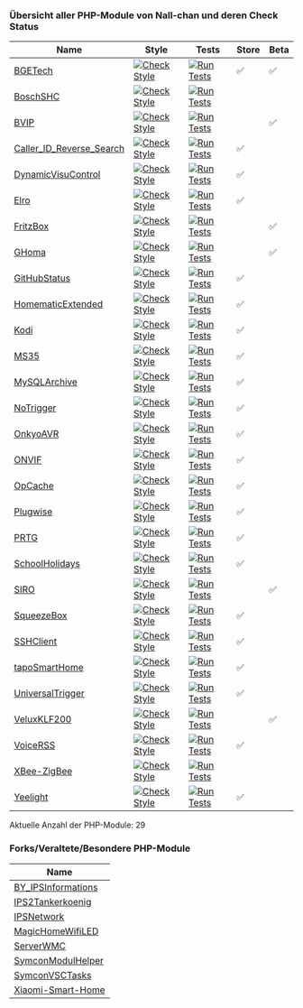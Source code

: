 ### Übersicht aller PHP-Module von Nall-chan und deren Check Status

Name | Style | Tests | Store | Beta 
---- | ----- | ----- | ----- | ---- 
[BGETech](https://github.com/Nall-chan/BGETech/) | [![Check Style](https://github.com/Nall-chan/BGETech/workflows/Check%20Style/badge.svg)](https://github.com/Nall-chan/BGETech/actions) | [![Run Tests](https://github.com/Nall-chan/BGETech/workflows/Run%20Tests/badge.svg)](https://github.com/Nall-chan/BGETech/actions) |  ✅ | ✅ 
[BoschSHC](https://github.com/Nall-chan/BoschSHC/) | [![Check Style](https://github.com/Nall-chan/BoschSHC/workflows/Check%20Style/badge.svg)](https://github.com/Nall-chan/BoschSHC/actions) | [![Run Tests](https://github.com/Nall-chan/BoschSHC/workflows/Run%20Tests/badge.svg)](https://github.com/Nall-chan/BoschSHC/actions) |  | 
[BVIP](https://github.com/Nall-chan/BVIP/) | [![Check Style](https://github.com/Nall-chan/BVIP/workflows/Check%20Style/badge.svg)](https://github.com/Nall-chan/BVIP/actions) | [![Run Tests](https://github.com/Nall-chan/BVIP/workflows/Run%20Tests/badge.svg)](https://github.com/Nall-chan/BVIP/actions) |  | ✅ 
[Caller_ID_Reverse_Search](https://github.com/Nall-chan/Caller_ID_Reverse_Search/) | [![Check Style](https://github.com/Nall-chan/Caller_ID_Reverse_Search/workflows/Check%20Style/badge.svg)](https://github.com/Nall-chan/Caller_ID_Reverse_Search/actions) | [![Run Tests](https://github.com/Nall-chan/Caller_ID_Reverse_Search/workflows/Run%20Tests/badge.svg)](https://github.com/Nall-chan/Caller_ID_Reverse_Search/actions) |  ✅ | 
[DynamicVisuControl](https://github.com/Nall-chan/DynamicVisuControl/) | [![Check Style](https://github.com/Nall-chan/DynamicVisuControl/workflows/Check%20Style/badge.svg)](https://github.com/Nall-chan/DynamicVisuControl/actions) | [![Run Tests](https://github.com/Nall-chan/DynamicVisuControl/workflows/Run%20Tests/badge.svg)](https://github.com/Nall-chan/DynamicVisuControl/actions) |  ✅ | 
[Elro](https://github.com/Nall-chan/Elro/) | [![Check Style](https://github.com/Nall-chan/Elro/workflows/Check%20Style/badge.svg)](https://github.com/Nall-chan/Elro/actions) | [![Run Tests](https://github.com/Nall-chan/Elro/workflows/Run%20Tests/badge.svg)](https://github.com/Nall-chan/Elro/actions) |  ✅ | 
[FritzBox](https://github.com/Nall-chan/FritzBox/) | [![Check Style](https://github.com/Nall-chan/FritzBox/workflows/Check%20Style/badge.svg)](https://github.com/Nall-chan/FritzBox/actions) | [![Run Tests](https://github.com/Nall-chan/FritzBox/workflows/Run%20Tests/badge.svg)](https://github.com/Nall-chan/FritzBox/actions) |  | ✅ 
[GHoma](https://github.com/Nall-chan/GHoma/) | [![Check Style](https://github.com/Nall-chan/GHoma/workflows/Check%20Style/badge.svg)](https://github.com/Nall-chan/GHoma/actions) | [![Run Tests](https://github.com/Nall-chan/GHoma/workflows/Run%20Tests/badge.svg)](https://github.com/Nall-chan/GHoma/actions) |  | ✅ 
[GitHubStatus](https://github.com/Nall-chan/GitHubStatus/) | [![Check Style](https://github.com/Nall-chan/GitHubStatus/workflows/Check%20Style/badge.svg)](https://github.com/Nall-chan/GitHubStatus/actions) | [![Run Tests](https://github.com/Nall-chan/GitHubStatus/workflows/Run%20Tests/badge.svg)](https://github.com/Nall-chan/GitHubStatus/actions) |  ✅ | 
[HomematicExtended](https://github.com/Nall-chan/HomematicExtended/) | [![Check Style](https://github.com/Nall-chan/HomematicExtended/workflows/Check%20Style/badge.svg)](https://github.com/Nall-chan/HomematicExtended/actions) | [![Run Tests](https://github.com/Nall-chan/HomematicExtended/workflows/Run%20Tests/badge.svg)](https://github.com/Nall-chan/HomematicExtended/actions) |  ✅ | 
[Kodi](https://github.com/Nall-chan/Kodi/) | [![Check Style](https://github.com/Nall-chan/Kodi/workflows/Check%20Style/badge.svg)](https://github.com/Nall-chan/Kodi/actions) | [![Run Tests](https://github.com/Nall-chan/Kodi/workflows/Run%20Tests/badge.svg)](https://github.com/Nall-chan/Kodi/actions) |  ✅ | 
[MS35](https://github.com/Nall-chan/MS35/) | [![Check Style](https://github.com/Nall-chan/MS35/workflows/Check%20Style/badge.svg)](https://github.com/Nall-chan/MS35/actions) | [![Run Tests](https://github.com/Nall-chan/MS35/workflows/Run%20Tests/badge.svg)](https://github.com/Nall-chan/MS35/actions) |  ✅ | 
[MySQLArchive](https://github.com/Nall-chan/MySQLArchive/) | [![Check Style](https://github.com/Nall-chan/MySQLArchive/workflows/Check%20Style/badge.svg)](https://github.com/Nall-chan/MySQLArchive/actions) | [![Run Tests](https://github.com/Nall-chan/MySQLArchive/workflows/Run%20Tests/badge.svg)](https://github.com/Nall-chan/MySQLArchive/actions) |  ✅ | 
[NoTrigger](https://github.com/Nall-chan/NoTrigger/) | [![Check Style](https://github.com/Nall-chan/NoTrigger/workflows/Check%20Style/badge.svg)](https://github.com/Nall-chan/NoTrigger/actions) | [![Run Tests](https://github.com/Nall-chan/NoTrigger/workflows/Run%20Tests/badge.svg)](https://github.com/Nall-chan/NoTrigger/actions) |  ✅ | 
[OnkyoAVR](https://github.com/Nall-chan/OnkyoAVR/) | [![Check Style](https://github.com/Nall-chan/OnkyoAVR/workflows/Check%20Style/badge.svg)](https://github.com/Nall-chan/OnkyoAVR/actions) | [![Run Tests](https://github.com/Nall-chan/OnkyoAVR/workflows/Run%20Tests/badge.svg)](https://github.com/Nall-chan/OnkyoAVR/actions) |  ✅ | 
[ONVIF](https://github.com/Nall-chan/ONVIF/) | [![Check Style](https://github.com/Nall-chan/ONVIF/workflows/Check%20Style/badge.svg)](https://github.com/Nall-chan/ONVIF/actions) | [![Run Tests](https://github.com/Nall-chan/ONVIF/workflows/Run%20Tests/badge.svg)](https://github.com/Nall-chan/ONVIF/actions) |  ✅ | 
[OpCache](https://github.com/Nall-chan/OpCache/) | [![Check Style](https://github.com/Nall-chan/OpCache/workflows/Check%20Style/badge.svg)](https://github.com/Nall-chan/OpCache/actions) | [![Run Tests](https://github.com/Nall-chan/OpCache/workflows/Run%20Tests/badge.svg)](https://github.com/Nall-chan/OpCache/actions) |  ✅ | 
[Plugwise](https://github.com/Nall-chan/Plugwise/) | [![Check Style](https://github.com/Nall-chan/Plugwise/workflows/Check%20Style/badge.svg)](https://github.com/Nall-chan/Plugwise/actions) | [![Run Tests](https://github.com/Nall-chan/Plugwise/workflows/Run%20Tests/badge.svg)](https://github.com/Nall-chan/Plugwise/actions) |  ✅ | 
[PRTG](https://github.com/Nall-chan/PRTG/) | [![Check Style](https://github.com/Nall-chan/PRTG/workflows/Check%20Style/badge.svg)](https://github.com/Nall-chan/PRTG/actions) | [![Run Tests](https://github.com/Nall-chan/PRTG/workflows/Run%20Tests/badge.svg)](https://github.com/Nall-chan/PRTG/actions) |  ✅ | 
[SchoolHolidays](https://github.com/Nall-chan/SchoolHolidays/) | [![Check Style](https://github.com/Nall-chan/SchoolHolidays/workflows/Check%20Style/badge.svg)](https://github.com/Nall-chan/SchoolHolidays/actions) | [![Run Tests](https://github.com/Nall-chan/SchoolHolidays/workflows/Run%20Tests/badge.svg)](https://github.com/Nall-chan/SchoolHolidays/actions) |  ✅ | 
[SIRO](https://github.com/Nall-chan/SIRO/) | [![Check Style](https://github.com/Nall-chan/SIRO/workflows/Check%20Style/badge.svg)](https://github.com/Nall-chan/SIRO/actions) | [![Run Tests](https://github.com/Nall-chan/SIRO/workflows/Run%20Tests/badge.svg)](https://github.com/Nall-chan/SIRO/actions) |  | ✅ 
[SqueezeBox](https://github.com/Nall-chan/SqueezeBox/) | [![Check Style](https://github.com/Nall-chan/SqueezeBox/workflows/Check%20Style/badge.svg)](https://github.com/Nall-chan/SqueezeBox/actions) | [![Run Tests](https://github.com/Nall-chan/SqueezeBox/workflows/Run%20Tests/badge.svg)](https://github.com/Nall-chan/SqueezeBox/actions) |  ✅ | 
[SSHClient](https://github.com/Nall-chan/SSHClient/) | [![Check Style](https://github.com/Nall-chan/SSHClient/workflows/Check%20Style/badge.svg)](https://github.com/Nall-chan/SSHClient/actions) | [![Run Tests](https://github.com/Nall-chan/SSHClient/workflows/Run%20Tests/badge.svg)](https://github.com/Nall-chan/SSHClient/actions) |  ✅ | 
[tapoSmartHome](https://github.com/Nall-chan/tapoSmartHome/) | [![Check Style](https://github.com/Nall-chan/tapoSmartHome/workflows/Check%20Style/badge.svg)](https://github.com/Nall-chan/tapoSmartHome/actions) | [![Run Tests](https://github.com/Nall-chan/tapoSmartHome/workflows/Run%20Tests/badge.svg)](https://github.com/Nall-chan/tapoSmartHome/actions) |  ✅ | 
[UniversalTrigger](https://github.com/Nall-chan/UniversalTrigger/) | [![Check Style](https://github.com/Nall-chan/UniversalTrigger/workflows/Check%20Style/badge.svg)](https://github.com/Nall-chan/UniversalTrigger/actions) | [![Run Tests](https://github.com/Nall-chan/UniversalTrigger/workflows/Run%20Tests/badge.svg)](https://github.com/Nall-chan/UniversalTrigger/actions) |  ✅ | 
[VeluxKLF200](https://github.com/Nall-chan/VeluxKLF200/) | [![Check Style](https://github.com/Nall-chan/VeluxKLF200/workflows/Check%20Style/badge.svg)](https://github.com/Nall-chan/VeluxKLF200/actions) | [![Run Tests](https://github.com/Nall-chan/VeluxKLF200/workflows/Run%20Tests/badge.svg)](https://github.com/Nall-chan/VeluxKLF200/actions) |  | ✅ 
[VoiceRSS](https://github.com/Nall-chan/VoiceRSS/) | [![Check Style](https://github.com/Nall-chan/VoiceRSS/workflows/Check%20Style/badge.svg)](https://github.com/Nall-chan/VoiceRSS/actions) | [![Run Tests](https://github.com/Nall-chan/VoiceRSS/workflows/Run%20Tests/badge.svg)](https://github.com/Nall-chan/VoiceRSS/actions) |  ✅ | 
[XBee-ZigBee](https://github.com/Nall-chan/XBee-ZigBee/) | [![Check Style](https://github.com/Nall-chan/XBee-ZigBee/workflows/Check%20Style/badge.svg)](https://github.com/Nall-chan/XBee-ZigBee/actions) | [![Run Tests](https://github.com/Nall-chan/XBee-ZigBee/workflows/Run%20Tests/badge.svg)](https://github.com/Nall-chan/XBee-ZigBee/actions) |  | 
[Yeelight](https://github.com/Nall-chan/Yeelight/) | [![Check Style](https://github.com/Nall-chan/Yeelight/workflows/Check%20Style/badge.svg)](https://github.com/Nall-chan/Yeelight/actions) | [![Run Tests](https://github.com/Nall-chan/Yeelight/workflows/Run%20Tests/badge.svg)](https://github.com/Nall-chan/Yeelight/actions) |  ✅ | 
Aktuelle Anzahl der PHP-Module: 29

### Forks/Veraltete/Besondere PHP-Module

Name |
---- |
[BY_IPSInformations](https://github.com/Nall-chan/BY_IPSInformations/) |
[IPS2Tankerkoenig](https://github.com/Nall-chan/IPS2Tankerkoenig/) |
[IPSNetwork](https://github.com/Nall-chan/IPSNetwork/) |
[MagicHomeWifiLED](https://github.com/Nall-chan/MagicHomeWifiLED/) |
[ServerWMC](https://github.com/Nall-chan/ServerWMC/) |
[SymconModulHelper](https://github.com/Nall-chan/SymconModulHelper/) |
[SymconVSCTasks](https://github.com/Nall-chan/SymconVSCTasks/) |
[Xiaomi-Smart-Home](https://github.com/Nall-chan/Xiaomi-Smart-Home/) |
